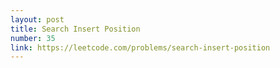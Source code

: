 ```yaml
---
layout: post
title: Search Insert Position
number: 35
link: https://leetcode.com/problems/search-insert-position
---
```

